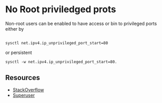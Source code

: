# No Root priviledged prots

Non-root users can be enabled to have access or bin to privileged ports either by

##

```shell
sysctl net.ipv4.ip_unprivileged_port_start=80
```

or persistent

```shell
sysctl -w net.ipv4.ip_unprivileged_port_start=80.
```

## Resources

* [StackOverflow](https://stackoverflow.com/questions/413807/is-there-a-way-for-non-root-processes-to-bind-to-privileged-ports-on-linux)
* [Superuser](https://superuser.com/questions/710253/allow-non-root-process-to-bind-to-port-80-and-443)
